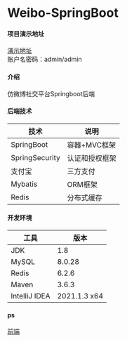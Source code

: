 # Weibo-SpringBoot

#### 项目演示地址

[演示地址](http://1.15.232.5:80)  
账户名密码：admin/admin

#### 介绍
仿微博社交平台Springboot后端

#### 后端技术
|  技术   | 说明  |
|  ----  | ----  |
| SpringBoot  | 容器+MVC框架 |
| SpringSecurity  | 认证和授权框架 |
| 支付宝 | 三方支付 |
| Mybatis | ORM框架 |
| Redis | 分布式缓存 |

#### 开发环境

|  工具   | 版本 |
|  ----  | ----  |
| JDK | 1.8 |
| MySQL | 8.0.28 |
| Redis | 6.2.6 |
| Maven | 3.6.3 |
| IntelliJ IDEA | 2021.1.3 x64 |

#### ps

[前端](https://github.com/woyaoxuexi1231/Weibo-vue)